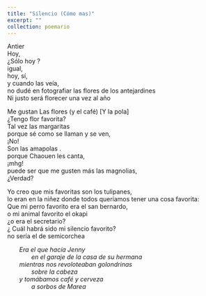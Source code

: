 ```yaml
---
title: "Silencio (Cómo mas)"
excerpt: ""
collection: poemario
---
```

<p>
Antier<br>
Hoy, <br>
¿Sólo hoy ? <br>
igual, <br>
hoy, sí, <br>
y cuando las veía, <br>
no dudé en fotografiar las flores de los antejardines<br>
Ni justo será florecer una vez al año<br>
</p>
<p>
Me gustan Las flores (y el café) [Y la pola]<br>
¿Tengo flor favorita? <br>
Tal vez las margaritas <br>
porque sé como se llaman y se ven, <br>
¡No! <br>
Son las amapolas .<br>
porque Chaouen les canta, <br>
¡mhg!<br>
puede ser que me gusten más las magnolias, <br>
¿Verdad?<br>
</p>
<p>
Yo creo que mis favoritas son los tulipanes, <br>
lo eran en la niñez donde todos queríamos tener una cosa favorita: <br>
Que mi perro favorito era el san bernardo, <br>
o mi animal favorito el okapi <br>
 ¿o era el secretario?<br>
¿ Cuál habrá sido mi silencio favorito? <br>
no sería el de semicorchea<br>

 &nbsp;&nbsp;&nbsp; &nbsp;&nbsp;   _Era el que hacía Jenny_ <br>
 &nbsp;&nbsp;&nbsp; &nbsp;&nbsp;  &nbsp;&nbsp;&nbsp; &nbsp;&nbsp;  _en el garaje de la casa de su hermana_ <br>
&nbsp;&nbsp;&nbsp; &nbsp;&nbsp;  _mientras nos revoloteaban golondrinas_ <br> 
&nbsp;&nbsp;&nbsp; &nbsp;&nbsp;  &nbsp;&nbsp;&nbsp; &nbsp;&nbsp;  _sobre la cabeza_ <br>
&nbsp;&nbsp;&nbsp; &nbsp;&nbsp;  _y tomábamos café y cerveza_ <br>
&nbsp;&nbsp;&nbsp; &nbsp;&nbsp;  &nbsp;&nbsp;&nbsp; &nbsp;&nbsp;  _a sorbos de Marea_ </p>
